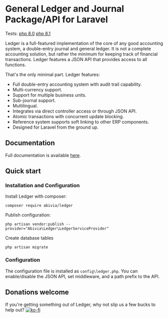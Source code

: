 # General Ledger and Journal Package/API for Laravel

Tests: [php 8.0](https://github.com/abivia/ledger/actions/workflows/php80.yml/badge.svg) [php 8.1](https://github.com/abivia/ledger/actions/workflows/php81.yml/badge.svg)

Ledger is a full-featured implementation of the core of any good accounting system, a double-entry
journal and general ledger. It is not a complete accounting solution, but rather the minimum for
keeping track of financial transactions. Ledger features a JSON API that provides access to all
functions.

That's the only minimal part. Ledger features:

- Full double-entry accounting system with audit trail capability.
- Multi-currency support.
- Support for multiple business units.
- Sub-journal support.
- Multilingual.
- Integrates via direct controller access or through JSON API.
- Atomic transactions with concurrent update blocking.
- Reference system supports soft linking to other ERP components.
- Designed for Laravel from the ground up.

## Documentation

Full documentation is available [here](https://ledger.abivia.com/).

## Quick start

### Installation and Configuration

Install Ledger with composer:

`composer require abivia/ledger`

Publish configuration:

`php artisan vendor:publish --provider="Abivia\Ledger\LedgerServiceProvider"`

Create database tables

`php artisan migrate`

### Configuration

The configuration file is installed as `config\ledger.php`. You can enable/disable the 
JSON API, set middleware, and a path prefix to the API.

## Donations welcome

If you're getting something out of Ledger, why not slip us a few bucks to help out?
[![ko-fi](https://ko-fi.com/img/githubbutton_sm.svg)](https://ko-fi.com/P5P47JJXZ)
